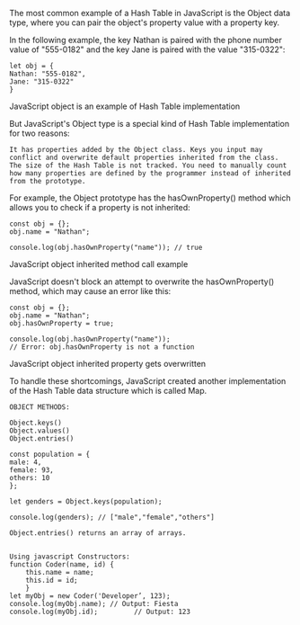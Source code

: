 The most common example of a Hash Table in JavaScript is the Object data type, where you can pair the object's property value with a property key.

In the following example, the key Nathan is paired with the phone number value of "555-0182" and the key Jane is paired with the value "315-0322":

    let obj = {
    Nathan: "555-0182",
    Jane: "315-0322"
    }

JavaScript object is an example of Hash Table implementation

But JavaScript's Object type is a special kind of Hash Table implementation for two reasons:

    It has properties added by the Object class. Keys you input may conflict and overwrite default properties inherited from the class.
    The size of the Hash Table is not tracked. You need to manually count how many properties are defined by the programmer instead of inherited from the prototype.

For example, the Object prototype has the hasOwnProperty() method which allows you to check if a property is not inherited:

    const obj = {};
    obj.name = "Nathan";

    console.log(obj.hasOwnProperty("name")); // true

JavaScript object inherited method call example

JavaScript doesn't block an attempt to overwrite the hasOwnProperty() method, which may cause an error like this:

    const obj = {};
    obj.name = "Nathan";
    obj.hasOwnProperty = true;

    console.log(obj.hasOwnProperty("name")); 
    // Error: obj.hasOwnProperty is not a function

JavaScript object inherited property gets overwritten

To handle these shortcomings, JavaScript created another implementation of the Hash Table data structure which is called Map.



    OBJECT METHODS:

    Object.keys()
    Object.values()
    Object.entries()

    const population = {
    male: 4,
    female: 93,
    others: 10
    };

    let genders = Object.keys(population);

    console.log(genders); // ["male","female","others"]

    Object.entries() returns an array of arrays.


    Using javascript Constructors:
    function Coder(name, id) {
        this.name = name;
        this.id = id;
        }
    let myObj = new Coder('Developer’, 123);
    console.log(myObj.name); // Output: Fiesta
    console.log(myObj.id);         // Output: 123
